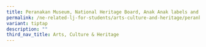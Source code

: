 ```yaml
---
title: Peranakan Museum, National Heritage Board, Anak Anak labels and Activity Trail
permalink: /ne-related-lj-for-students/arts-culture-and-heritage/perankan-museum/anak-anak-labels/
variant: tiptap
description: ""
third_nav_title: Arts, Culture & Heritage
---
```


